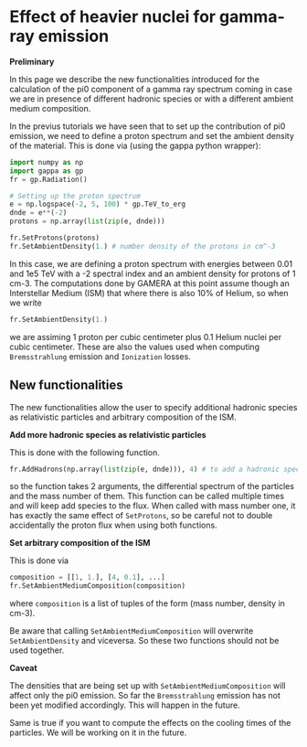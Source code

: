 Effect of heavier nuclei for gamma-ray emission
===============================================


**Preliminary**


In this page we describe the new functionalities introduced for the calculation of the pi0 component
of a gamma ray spectrum coming in case we are in presence of different hadronic species or with a 
different ambient medium composition.

In the previus tutorials we have seen that to set up the contribution of pi0 emission, we need to
define a proton spectrum and set the ambient density of the material. This is done via 
(using the gappa python wrapper):

```python
import numpy as np
import gappa as gp
fr = gp.Radiation()

# Setting up the proton spectrum
e = np.logspace(-2, 5, 100) * gp.TeV_to_erg
dnde = e**(-2)
protons = np.array(list(zip(e, dnde)))

fr.SetProtons(protons)
fr.SetAmbientDensity(1.) # number density of the protons in cm^-3
```

In this case, we are defining a proton spectrum with energies between 0.01 and 1e5 TeV with a -2 spectral
index and an ambient density for protons of 1 cm-3.
The computations done by GAMERA at this point assume though an Interstellar Medium (ISM) that where there
is also 10% of Helium, so when we write
```python
fr.SetAmbientDensity(1.)
```
we are assiming 1 proton per cubic centimeter plus 0.1 Helium nuclei per cubic centimeter. These are also the values
used when computing `Bremsstrahlung` emission and `Ionization` losses.

New functionalities
-------------------

The new functionalities allow the user to specify additional hadronic species as relativistic particles
and arbitrary composition of the ISM.

**Add more hadronic species as relativistic particles**

This is done with the following function.

```python
fr.AddHadrons(np.array(list(zip(e, dnde))), 4) # to add a hadronic species with mass number 4
```
so the function takes 2 arguments, the differential spectrum of the particles and the mass number of them.
This function can be called multiple times and will keep add species to the flux.
When called with mass number one, it has exactly the same effect of `SetProtons`, so be careful not to double
accidentally the proton flux when using both functions.

**Set arbitrary composition of the ISM**

This is done via

```python
composition = [[1, 1.], [4, 0.1], ...]
fr.SetAmbientMediumComposition(composition)
```
where `composition` is a list of tuples of the form (mass number, density in cm-3).

Be aware that calling `SetAmbientMediumComposition` will overwrite `SetAmbientDensity` and viceversa.
So these two functions should not be used together.

**Caveat**

The densities that are being set up with `SetAmbientMediumComposition` will affect only the pi0 emission.
So far the `Bremsstrahlung` emission has not been yet modified accordingly. This will happen in the future.

Same is true if you want to compute the effects on the cooling times of the particles. We will be working on
it in the future.




